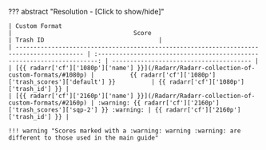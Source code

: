 <!-- markdownlint-disable MD041-->
??? abstract "Resolution - [Click to show/hide]"

    | Custom Format                                                                             |                                  Score                                   | Trash ID                                |
    | ----------------------------------------------------------------------------------------- | :----------------------------------------------------------------------: | --------------------------------------- |
    | [{{ radarr['cf']['1080p']['name'] }}](/Radarr/Radarr-collection-of-custom-formats/#1080p) |          {{ radarr['cf']['1080p']['trash_scores']['default'] }}          | {{ radarr['cf']['1080p']['trash_id'] }} |
    | [{{ radarr['cf']['2160p']['name'] }}](/Radarr/Radarr-collection-of-custom-formats/#2160p) | :warning: {{ radarr['cf']['2160p']['trash_scores']['sqp-2'] }} :warning: | {{ radarr['cf']['2160p']['trash_id'] }} |

    !!! warning "Scores marked with a :warning: warning :warning: are different to those used in the main guide"
<!-- markdownlint-enable MD041-->
